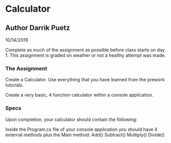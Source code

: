 # Calculator
## Author Darrik Puetz
10/14/2019

Complete as much of the assignment as possible before class starts on day 1. This assignment is graded on weather or not a healthy attempt was made.

### The Assignment
Create a Calculator. Use everything that you have learned from the prework tutorials.

Create a very basic, 4 function calculator within a console application.

### Specs
Upon completion, your calculator should contain the following:

Inside the Program.cs file of your console application you should have 4 external methods plus the Main method:
Add()
Subtract()
Multiply()
Divide()